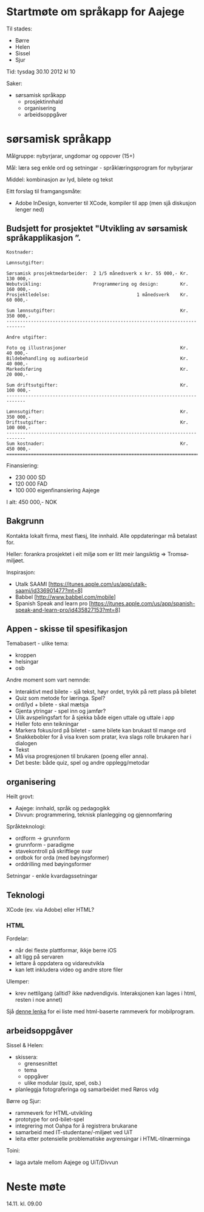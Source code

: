 # Startmøte om språkapp for Aajege

Til stades:
* Børre
* Helen
* Sissel
* Sjur

Tid: tysdag 30.10 2012 kl 10

Saker:
* sørsamisk språkapp
    - prosjektinnhald
    - organisering
    - arbeidsoppgåver

# sørsamisk språkapp

Målgruppe: nybyrjarar, ungdomar og oppover (15+)

Mål: læra seg enkle ord og setningar - språklæringsprogram for nybyrjarar

Middel: kombinasjon av lyd, bilete og tekst

Eitt forslag til framgangsmåte:
* Adobe InDesign, konverter til XCode, kompiler til app (men sjå diskusjon lenger ned)

## Budsjett for prosjektet "Utvikling av sørsamisk språkapplikasjon ”.

```
Kostnader:

Lønnsutgifter:

Sørsamisk prosjektmedarbeider:	2 1/5 månedsverk x kr. 55 000,-	Kr. 130 000,-
Webutvikling:               	Programmering og design:		Kr. 160 000,-
Prosjektledelse:                            	1 månedsverk	Kr.  60 000,-

Sum lønnsutgifter:		                                        Kr. 350 000,-
-----------------------------------------------------------------------------

Andre utgifter:

Foto og illustrasjoner         									Kr.  40 000,-
Bildebehandling og audioarbeid									Kr.  40 000,-
Markedsføring               									Kr.  20 000,-

Sum driftsutgifter:												Kr. 100 000,-
-----------------------------------------------------------------------------

Lønnsutgifter:													Kr. 350 000,-
Driftsutgifter:													Kr. 100 000,-
-----------------------------------------------------------------------------
Sum kostnader:													Kr. 450 000,-
=============================================================================
```

Finansiering:
* 230 000 SD
* 120 000 FAD
* 100 000 eigenfinansiering Aajege

I alt: 450 000,- NOK

## Bakgrunn

Kontakta lokalt firma, mest flæsj, lite innhald. Alle oppdateringar må betalast for.

Heller: forankra prosjektet i eit miljø som er litt meir langsiktig => Tromsø-miljøet.

Inspirasjon:
* Utalk SAAMI [https://itunes.apple.com/us/app/utalk-saami/id336901477?mt=8]
* Babbel [http://www.babbel.com/mobile]
* Spanish Speak and learn pro [https://itunes.apple.com/us/app/spanish-speak-and-learn-pro/id435827153?mt=8]

## Appen - skisse til spesifikasjon

Temabasert - ulike tema:
* kroppen
* helsingar
* osb

Andre moment som vart nemnde:
* Interaktivt med bilete - sjå tekst, høyr ordet, trykk på rett plass på biletet
* Quiz som metode for læringa. Spel?
* ord/lyd + bilete - skal mætsja
* Gjenta ytringar - spel inn og jamfør?
* Ulik avspelingsfart for å sjekka både eigen uttale og uttale i app
* Heller foto enn teikningar
* Markera fokus/ord på biletet - same bilete kan brukast til mange ord
* Snakkebobler for å visa kven som pratar, kva slags rolle brukaren har i dialogen
* Tekst
* Må visa progresjonen til brukaren (poeng eller anna).
* Det beste: både quiz, spel og andre opplegg/metodar

## organisering

Heilt grovt:
* Aajege: innhald, språk og pedagogikk
* Divvun: programmering, teknisk planlegging og gjennomføring

Språkteknologi:
* ordform -> grunnform
* grunnform - paradigme
* stavekontroll på skriftlege svar
* ordbok for orda (med bøyingsformer)
* orddrilling med bøyingsformer

Setningar - enkle kvardagssetningar

## Teknologi

XCode (ev. via Adobe) eller HTML?

### HTML

Fordelar:
* når dei fleste plattformar, ikkje berre iOS
* alt ligg på servaren
* lettare å oppdatera og vidareutvikla
* kan lett inkludera video og andre store filer

Ulemper:
* krev nettilgang (alltid? ikke nødvendigvis. Interaksjonen kan lages i html, resten i noe annet)

Sjå [denne lenka](http://iphoneized.com/2009/11/18-mobile-frameworks-development-tools-creating-iphone-apps/) for ei liste med html-baserte rammeverk for mobilprogram.

## arbeidsoppgåver

Sissel & Helen:
* skissera:
    - grensesnittet
    - tema
    - oppgåver
    - ulike modular (quiz, spel, osb.)
* planleggja fotograferinga og samarbeidet med Røros vdg

Børre og Sjur:
* rammeverk for HTML-utvikling
* prototype for ord-bilet-spel
* integrering mot Oahpa for å registrera brukarane
* samarbeid med IT-studentane/-miljøet ved UiT
* leita etter potensielle problematiske avgrensingar i HTML-tilnærminga

Toini:
* laga avtale mellom Aajege og UiT/Divvun

# Neste møte

14.11. kl. 09.00

